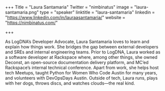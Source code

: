 +++
Title = "Laura Santamaria"
Twitter = "nimbinatus"
image = "laura-santamaria.png"
type = "speaker"
linktitle = "laura-santamaria"
linkedin = "https://www.linkedin.com/in/lauraasantamaria/"
website = "https://nimbinatus.com/"

+++

As LogDNA’s Developer Advocate, Laura Santamaria loves to learn and explain how things work. She bridges the gap between external developers and SREs and internal engineering teams. Prior to LogDNA, Laura worked as a software developer at Rackspace where, among other things, she owned Deconst, an open-source documentation delivery platform, and MC’ed Rackspace’s internal technical conference. Apart from work, she helps host tech Meetups, taught Python for Women Who Code Austin for many years, and volunteers with DevOpsDays Austin. Outside of tech, Laura runs, plays with her dogs, throws discs, and watches clouds—the real kind.
